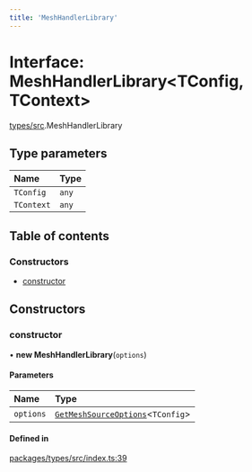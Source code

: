```yaml
---
title: 'MeshHandlerLibrary'
---
```


# Interface: MeshHandlerLibrary<TConfig, TContext\>

[types/src](../modules/types_src).MeshHandlerLibrary

## Type parameters

| Name | Type |
| :------ | :------ |
| `TConfig` | `any` |
| `TContext` | `any` |

## Table of contents

### Constructors

- [constructor](types_src.MeshHandlerLibrary#constructor)

## Constructors

### constructor

• **new MeshHandlerLibrary**(`options`)

#### Parameters

| Name | Type |
| :------ | :------ |
| `options` | [`GetMeshSourceOptions`](../modules/types_src#getmeshsourceoptions)<`TConfig`\> |

#### Defined in

[packages/types/src/index.ts:39](https://github.com/Urigo/graphql-mesh/blob/master/packages/types/src/index.ts#L39)
